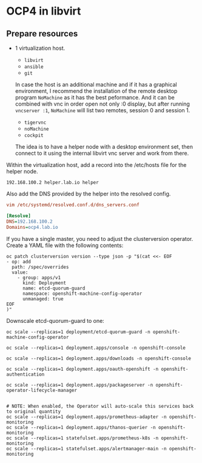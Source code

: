 # OCP4 in libvirt

## Prepare resources

* 1 virtualization host.
    - `libvirt`
    - `ansible`
    - `git`

  In case the host is an additional machine and if it has a graphical environment, I recommend the installation of the remote desktop program `NoMachine` as it has the best peformance. And it can be combined with vnc in order open not only :0 display, but after running `vncserver :1`, `NoMachine` will list two remotes, session 0 and session 1.
    - `tigervnc`
    - `noMachine`
    - `cockpit`

  The idea is to have a helper node with a desktop environment set, then connect to it using the internal libvirt vnc server and work from there.

Within the virtualization host, add a record into the /etc/hosts file for the helper node.

```config
192.168.100.2 helper.lab.io helper
```

Also add the DNS provided by the helper into the resolved config.

```ini
vim /etc/systemd/resolved.conf.d/dns_servers.conf

[Resolve]
DNS=192.168.100.2
Domains=ocp4.lab.io
```

If you have a single master, you need to adjust the clusterversion operator. Create a YAML file with the following contents:

```shell
oc patch clusterversion version --type json -p "$(cat <<- EOF
- op: add
  path: /spec/overrides
  value:
    - group: apps/v1
      kind: Deployment
      name: etcd-quorum-guard
      namespace: openshift-machine-config-operator
      unmanaged: true
EOF
)"
```

Downscale etcd-quorum-guard to one:

```shell
oc scale --replicas=1 deployment/etcd-quorum-guard -n openshift-machine-config-operator
```

```shell
oc scale --replicas=1 deployment.apps/console -n openshift-console

oc scale --replicas=1 deployment.apps/downloads -n openshift-console

oc scale --replicas=1 deployment.apps/oauth-openshift -n openshift-authentication

oc scale --replicas=1 deployment.apps/packageserver -n openshift-operator-lifecycle-manager


# NOTE: When enabled, the Operator will auto-scale this services back to original quantity
oc scale --replicas=1 deployment.apps/prometheus-adapter -n openshift-monitoring
oc scale --replicas=1 deployment.apps/thanos-querier -n openshift-monitoring
oc scale --replicas=1 statefulset.apps/prometheus-k8s -n openshift-monitoring
oc scale --replicas=1 statefulset.apps/alertmanager-main -n openshift-monitoring
```
